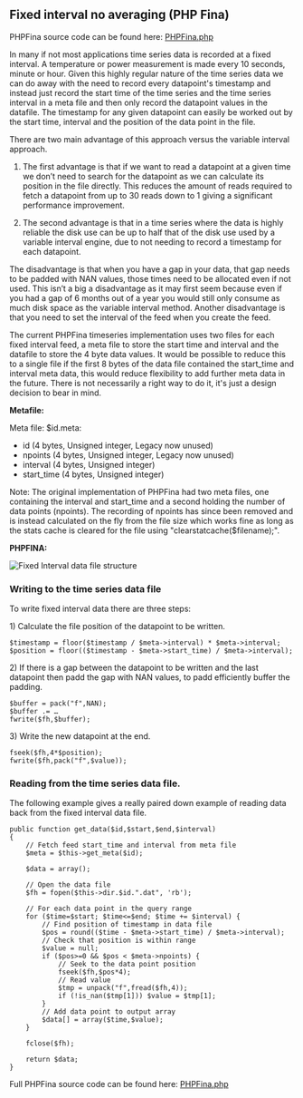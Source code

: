 ## Fixed interval no averaging (PHP Fina)

PHPFina source code can be found here: [PHPFina.php](https://github.com/emoncms/emoncms/blob/master/Modules/feed/engine/PHPFina.php)

In many if not most applications time series data is recorded at a fixed interval. A temperature or power measurement is made every 10 seconds, minute or hour. Given this highly regular nature of the time series data we can do away with the need to record every datapoint's timestamp and instead just record the start time of the time series and the time series interval in a meta file and then only record the datapoint values in the datafile. The timestamp for any given datapoint can easily be worked out by the start time, interval and the position of the data point in the file.

There are two main advantage of this approach versus the variable interval approach.

1. The first advantage is that if we want to read a datapoint at a given time we don’t need to search for the datapoint as we can calculate its position in the file directly. This reduces  the amount of reads required to fetch a datapoint from up to 30 reads down to 1 giving a significant performance improvement.

2. The second advantage is that in a time series where the data is highly reliable the disk use can be up to half that of the disk use used by a variable interval engine, due to not needing to record a timestamp for each datapoint.

The disadvantage is that when you have a gap in your data, that gap needs to be padded with NAN values, those times need to be allocated even if not used. This isn’t a big a disadvantage as it may first seem because even if you had a gap of 6 months out of a year you would still only consume as much disk space as the variable interval method. Another disadvantage is that you need to set the interval of the feed when you create the feed.

The current PHPFina timeseries implementation uses two files for each fixed interval feed, a meta file to store the start time and interval and the datafile to store the 4 byte data values. It would be possible to reduce this to a single file if the first 8 bytes of the data file contained the start_time and interval meta data, this would reduce flexibility to add further meta data in the future. There is not necessarily a right way to do it, it's just a design decision to bear in mind.

**Metafile:**

Meta file: $id.meta:

- id (4 bytes, Unsigned integer, Legacy now unused)
- npoints (4 bytes, Unsigned integer, Legacy now unused)
- interval (4 bytes, Unsigned integer)
- start_time (4 bytes, Unsigned integer)

Note: The original implementation of PHPFina had two meta files, one containing the interval and start_time and a second holding the number of data points (npoints). The recording of npoints has since been removed and is instead calculated on the fly from the file size which works fine as long as the stats cache is cleared for the file using "clearstatcache($filename);". 

**PHPFINA:**

![Fixed Interval data file structure](files/fixedinterval.png)

### Writing to the time series data file

To write fixed interval data there are three steps:

1\) Calculate the file position of the datapoint to be written.

    $timestamp = floor($timestamp / $meta->interval) * $meta->interval;
    $position = floor(($timestamp - $meta->start_time) / $meta->interval);

2\) If there is a gap between the datapoint to be written and the last datapoint then padd the gap with NAN values, to padd efficiently buffer the padding.

    $buffer = pack("f",NAN);
    $buffer .= …
    fwrite($fh,$buffer);

3\) Write the new datapoint at the end.

    fseek($fh,4*$position);
    fwrite($fh,pack("f",$value));

### Reading from the time series data file.

The following example gives a really paired down example of reading data back from the fixed interval data file.

    public function get_data($id,$start,$end,$interval)
    {
        // Fetch feed start_time and interval from meta file
        $meta = $this->get_meta($id);
        
        $data = array();
        
        // Open the data file
        $fh = fopen($this->dir.$id.".dat", 'rb');
        
        // For each data point in the query range
        for ($time=$start; $time<=$end; $time += $interval) {
            // Find position of timestamp in data file
            $pos = round(($time - $meta->start_time) / $meta->interval);
            // Check that position is within range
            $value = null;
            if ($pos>=0 && $pos < $meta->npoints) {
                // Seek to the data point position
                fseek($fh,$pos*4);
                // Read value
                $tmp = unpack("f",fread($fh,4));
                if (!is_nan($tmp[1])) $value = $tmp[1];
            }
            // Add data point to output array
            $data[] = array($time,$value);
        }
        
        fclose($fh);
        
        return $data;
    }

Full PHPFina source code can be found here: [PHPFina.php](https://github.com/emoncms/emoncms/blob/master/Modules/feed/engine/PHPFina.php)
